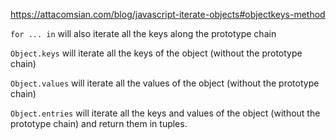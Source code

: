 https://attacomsian.com/blog/javascript-iterate-objects#objectkeys-method

`for ... in` will also iterate all the keys along the prototype chain

`Object.keys` will iterate all the keys of the object (without the prototype chain)

`Object.values` will iterate all the values of the object (without the prototype chain)

`Object.entries` will iterate all the keys and values of the object (without the prototype chain) and return them in tuples. 

